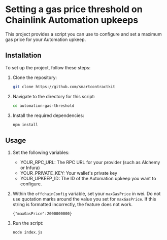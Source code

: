 # Setting a gas price threshold on Chainlink Automation upkeeps

This project provides a script you can use to configure and set a maximum gas price for your Automation upkeep.

## Installation
 
To set up the project, follow these steps:

1. Clone the repository: 
   ```bash 
   git clone https://github.com/smartcontractkit
   ```
1. Navigate to the directory for this script:
   ```bash
   cd automation-gas-threshold
   ```
1. Install the required dependencies: 

   ```bash
   npm install
   ```

## Usage

1.  Set the following variables:

    - YOUR_RPC_URL: The RPC URL for your provider (such as Alchemy or Infura)
    - YOUR_PRIVATE_KEY: Your wallet's private key
    - YOUR_UPKEEP_ID: The ID of the Automation upkeep you want to configure.

1.  Within the `offchainConfig` variable, set your `maxGasPrice` in wei. Do not use
    quotation marks around the value you set for `maxGasPrice`. If this string
    is formatted incorrectly, the feature does not work.

    `{"maxGasPrice":2000000000}`

1. Run the script:
    ```bash
    node index.js
    ```
